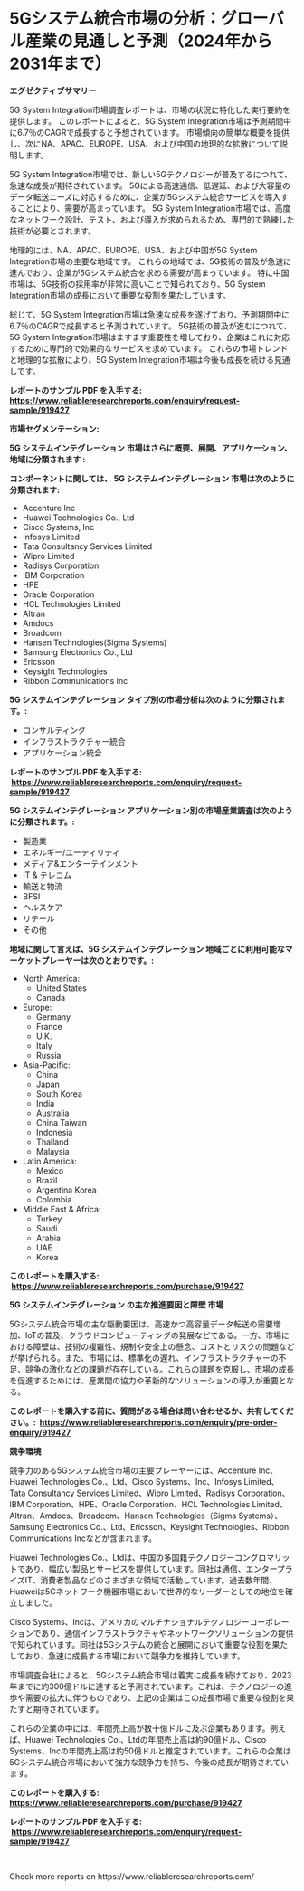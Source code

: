 <p><h1>5Gシステム統合市場の分析：グローバル産業の見通しと予測（2024年から2031年まで）</h1></p><p><strong>エグゼクティブサマリー</strong></p>
<p><p>5G System Integration市場調査レポートは、市場の状況に特化した実行要約を提供します。 このレポートによると、5G System Integration市場は予測期間中に6.7％のCAGRで成長すると予想されています。 市場傾向の簡単な概要を提供し、次にNA、APAC、EUROPE、USA、および中国の地理的な拡散について説明します。</p><p>5G System Integration市場では、新しい5Gテクノロジーが普及するにつれて、急速な成長が期待されています。 5Gによる高速通信、低遅延、および大容量のデータ転送ニーズに対応するために、企業が5Gシステム統合サービスを導入することにより、需要が高まっています。 5G System Integration市場では、高度なネットワーク設計、テスト、および導入が求められるため、専門的で熟練した技術が必要とされます。</p><p>地理的には、NA、APAC、EUROPE、USA、および中国が5G System Integration市場の主要な地域です。 これらの地域では、5G技術の普及が急速に進んでおり、企業が5Gシステム統合を求める需要が高まっています。 特に中国市場は、5G技術の採用率が非常に高いことで知られており、5G System Integration市場の成長において重要な役割を果たしています。</p><p>総じて、5G System Integration市場は急速な成長を遂げており、予測期間中に6.7％のCAGRで成長すると予測されています。 5G技術の普及が進むにつれて、5G System Integration市場はますます重要性を増しており、企業はこれに対応するために専門的で効果的なサービスを求めています。 これらの市場トレンドと地理的な拡散により、5G System Integration市場は今後も成長を続ける見通しです。</p></p>
<p><strong>レポートのサンプル PDF を入手する: <a href="https://www.reliableresearchreports.com/enquiry/request-sample/919427">https://www.reliableresearchreports.com/enquiry/request-sample/919427</a></strong></p>
<p><strong>市場セグメンテーション:</strong></p>
<p><strong> 5G システムインテグレーション 市場はさらに概要、展開、アプリケーション、地域に分類されます :</strong></p>
<p><strong>コンポーネントに関しては、 5G システムインテグレーション 市場は次のように分類されます: &nbsp;</strong></p>
<p><ul><li>Accenture Inc</li><li>Huawei Technologies Co., Ltd</li><li>Cisco Systems, Inc</li><li>Infosys Limited</li><li>Tata Consultancy Services Limited</li><li>Wipro Limited</li><li>Radisys Corporation</li><li>IBM Corporation</li><li>HPE</li><li>Oracle Corporation</li><li>HCL Technologies Limited</li><li>Altran</li><li>Amdocs</li><li>Broadcom</li><li>Hansen Technologies(Sigma Systems)</li><li>Samsung Electronics Co., Ltd</li><li>Ericsson</li><li>Keysight Technologies</li><li>Ribbon Communications Inc</li></ul></p>
<p><strong> 5G システムインテグレーション タイプ別の市場分析は次のように分類されます。:</strong></p>
<p><ul><li>コンサルティング</li><li>インフラストラクチャー統合</li><li>アプリケーション統合</li></ul></p>
<p><strong>レポートのサンプル PDF を入手する: &nbsp;<a href="https://www.reliableresearchreports.com/enquiry/request-sample/919427">https://www.reliableresearchreports.com/enquiry/request-sample/919427</a></strong></p>
<p><strong> 5G システムインテグレーション アプリケーション別の市場産業調査は次のように分類されます。:</strong></p>
<p><ul><li>製造業</li><li>エネルギー/ユーティリティ</li><li>メディア&エンターテインメント</li><li>IT & テレコム</li><li>輸送と物流</li><li>BFSI</li><li>ヘルスケア</li><li>リテール</li><li>その他</li></ul></p>
<p><strong>地域に関して言えば、5G システムインテグレーション 地域ごとに利用可能なマーケットプレーヤーは次のとおりです。:</strong></p>
<p><ul>
    <li>
        North America:
        <ul>
            <li>United States</li>
            <li>Canada</li>
        </ul>
    </li>
    <li>
        Europe:
        <ul>
            <li>Germany</li>
            <li>France</li>
            <li>U.K.</li>
            <li>Italy</li>
            <li>Russia</li>
        </ul>
    </li>
    <li>
        Asia-Pacific:
        <ul>
            <li>China</li>
            <li>Japan</li>
            <li>South Korea</li>
            <li>India</li>
            <li>Australia</li>
            <li>China Taiwan</li>
            <li>Indonesia</li>
            <li>Thailand</li>
            <li>Malaysia</li>
        </ul>
    </li>
    <li>
        Latin America:
        <ul>
            <li>Mexico</li>
            <li>Brazil</li>
            <li>Argentina Korea</li>
            <li>Colombia</li>
        </ul>
    </li>
    <li>
        Middle East & Africa:
        <ul>
            <li>Turkey</li>
            <li>Saudi</li>
            <li>Arabia</li>
            <li>UAE</li>
            <li>Korea</li>
        </ul>
    </li>
    </ul></p>
<p><strong>このレポートを購入する: &nbsp;<a href="https://www.reliableresearchreports.com/purchase/919427">https://www.reliableresearchreports.com/purchase/919427</a></strong></p>
<p><strong>5G システムインテグレーション の主な推進要因と障壁 市場</strong></p>
<p><p>5Gシステム統合市場の主な駆動要因は、高速かつ高容量データ転送の需要増加、IoTの普及、クラウドコンピューティングの発展などである。一方、市場における障壁は、技術の複雑性、規制や安全上の懸念、コストとリスクの問題などが挙げられる。また、市場には、標準化の遅れ、インフラストラクチャーの不足、競争の激化などの課題が存在している。これらの課題を克服し、市場の成長を促進するためには、産業間の協力や革新的なソリューションの導入が重要となる。</p></p>
<p><strong>このレポートを購入する前に、質問がある場合は問い合わせるか、共有してください。:&nbsp; <a href="https://www.reliableresearchreports.com/enquiry/pre-order-enquiry/919427">https://www.reliableresearchreports.com/enquiry/pre-order-enquiry/919427</a></strong></p>
<p><strong>競争環境</strong></p>
<p><p>競争力のある5Gシステム統合市場の主要プレーヤーには、Accenture Inc、Huawei Technologies Co.、Ltd、Cisco Systems、Inc、Infosys Limited、Tata Consultancy Services Limited、Wipro Limited、Radisys Corporation、IBM Corporation、HPE、Oracle Corporation、HCL Technologies Limited、Altran、Amdocs、Broadcom、Hansen Technologies（Sigma Systems）、Samsung Electronics Co.、Ltd、Ericsson、Keysight Technologies、Ribbon Communications Incなどが含まれます。 </p><p>Huawei Technologies Co.、Ltdは、中国の多国籍テクノロジーコングロマリットであり、幅広い製品とサービスを提供しています。同社は通信、エンタープライズIT、消費者製品などのさまざまな領域で活動しています。過去数年間、Huaweiは5Gネットワーク機器市場において世界的なリーダーとしての地位を確立しました。</p><p>Cisco Systems、Incは、アメリカのマルチナショナルテクノロジーコーポレーションであり、通信インフラストラクチャやネットワークソリューションの提供で知られています。同社は5Gシステムの統合と展開において重要な役割を果たしており、急速に成長する市場において競争力を維持しています。</p><p>市場調査会社によると、5Gシステム統合市場は着実に成長を続けており、2023年までに約300億ドルに達すると予測されています。これは、テクノロジーの進歩や需要の拡大に伴うものであり、上記の企業はこの成長市場で重要な役割を果たすと期待されています。</p><p>これらの企業の中には、年間売上高が数十億ドルに及ぶ企業もあります。例えば、Huawei Technologies Co.、Ltdの年間売上高は約90億ドル、Cisco Systems、Incの年間売上高は約50億ドルと推定されています。これらの企業は5Gシステム統合市場において強力な競争力を持ち、今後の成長が期待されています。</p></p>
<p><strong>このレポートを購入する: &nbsp; <a href="https://www.reliableresearchreports.com/purchase/919427">https://www.reliableresearchreports.com/purchase/919427</a></strong></p>
<p><strong>レポートのサンプル PDF を入手する: &nbsp;<a href="https://www.reliableresearchreports.com/enquiry/request-sample/919427">https://www.reliableresearchreports.com/enquiry/request-sample/919427</a></strong><strong></strong></p>
<p>&nbsp;</p>
<p>Check more reports on https://www.reliableresearchreports.com/</p>